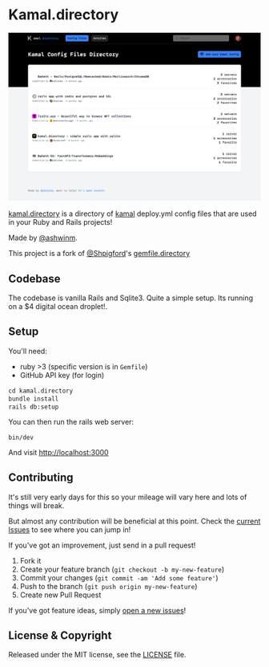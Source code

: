 # Kamal.directory

![screencapture](https://github.com/ashwin47/kamal.directory/blob/main/public/screencapture-kamal-directory-2024-04-18-20_21_15.png)

[kamal.directory](https://kamal.directory) is a directory of [kamal](https://kamal-deploy.org/) deploy.yml config files that are used in your Ruby and Rails projects!

Made by [@ashwinm](https://twitter.com/ashwinm).

This project is a fork of [@Shpigford](https://twitter.com/Shpigford)'s [gemfile.directory](https://gemfile.directory)

## Codebase

The codebase is vanilla Rails and Sqlite3. Quite a simple setup. Its running on a $4 digital ocean droplet!.

## Setup

You'll need:

- ruby >3 (specific version is in `Gemfile`)
- GitHub API key (for login)

```shell
cd kamal.directory
bundle install
rails db:setup
```

You can then run the rails web server:

```shell
bin/dev
```

And visit [http://localhost:3000](http://localhost:3000)

## Contributing

It's still very early days for this so your mileage will vary here and lots of things will break.

But almost any contribution will be beneficial at this point. Check the [current Issues](https://github.com/ashwin47/kamal.directory/issues) to see where you can jump in!

If you've got an improvement, just send in a pull request!

1. Fork it
2. Create your feature branch (`git checkout -b my-new-feature`)
3. Commit your changes (`git commit -am 'Add some feature'`)
4. Push to the branch (`git push origin my-new-feature`)
5. Create new Pull Request

If you've got feature ideas, simply [open a new issues](https://github.com/ashwin47/kamal.directory/issues/new)!

## License & Copyright

Released under the MIT license, see the [LICENSE](https://github.com/ashwin47/kamal.directory/blob/main/LICENSE) file.

